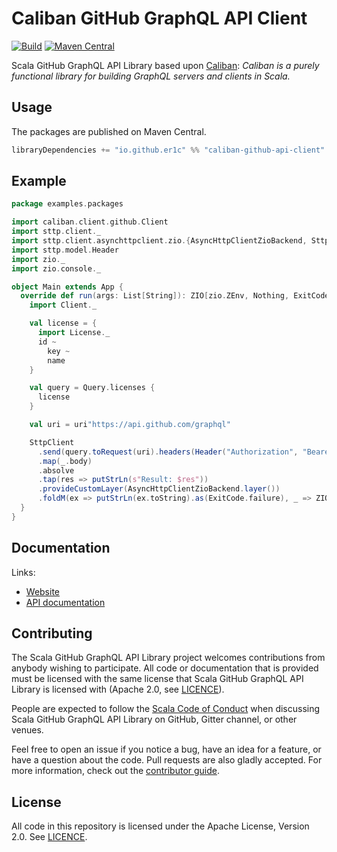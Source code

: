 # Caliban GitHub GraphQL API Client

[![Build](https://github.com/er1c/caliban-github-api-client/workflows/build/badge.svg?branch=main)](https://github.com/er1c/caliban-github-api-client/actions?query=branch%3Amain+workflow%3Abuild) [![Maven Central](https://maven-badges.herokuapp.com/maven-central/io.github.er1c/caliban-github-api-client_2.13/badge.svg)](https://maven-badges.herokuapp.com/maven-central/io.github.er1c/caliban-github-api-client_2.13)

Scala GitHub GraphQL API Library based upon [Caliban](https://github.com/ghostdogpr/caliban): *Caliban is a purely functional library for building GraphQL servers and clients in Scala.*

## Usage

The packages are published on Maven Central.

```scala
libraryDependencies += "io.github.er1c" %% "caliban-github-api-client" % "<version>"
```

## Example

```scala
package examples.packages

import caliban.client.github.Client
import sttp.client._
import sttp.client.asynchttpclient.zio.{AsyncHttpClientZioBackend, SttpClient}
import sttp.model.Header
import zio._
import zio.console._

object Main extends App {
  override def run(args: List[String]): ZIO[zio.ZEnv, Nothing, ExitCode] = {
    import Client._

    val license = {
      import License._
      id ~
        key ~
        name
    }

    val query = Query.licenses {
      license
    }

    val uri = uri"https://api.github.com/graphql"

    SttpClient
      .send(query.toRequest(uri).headers(Header("Authorization", "Bearer " + sys.env("GITHUB_TOKEN"))))
      .map(_.body)
      .absolve
      .tap(res => putStrLn(s"Result: $res"))
      .provideCustomLayer(AsyncHttpClientZioBackend.layer())
      .foldM(ex => putStrLn(ex.toString).as(ExitCode.failure), _ => ZIO.succeed(ExitCode.success))
  }
}
```


## Documentation

Links:

- [Website](https://er1c.github.io/caliban-github-api-client/)
- [API documentation](https://er1c.github.io/caliban-github-api-client/api/)

## Contributing

The Scala GitHub GraphQL API Library project welcomes contributions from anybody wishing to participate.  All code or documentation that is provided must be licensed with the same license that Scala GitHub GraphQL API Library is licensed with (Apache 2.0, see [LICENCE](./LICENSE.md)).

People are expected to follow the [Scala Code of Conduct](./CODE_OF_CONDUCT.md) when discussing Scala GitHub GraphQL API Library on GitHub, Gitter channel, or other venues.

Feel free to open an issue if you notice a bug, have an idea for a feature, or have a question about the code. Pull requests are also gladly accepted. For more information, check out the [contributor guide](./CONTRIBUTING.md).

## License

All code in this repository is licensed under the Apache License, Version 2.0.  See [LICENCE](./LICENSE.md).

